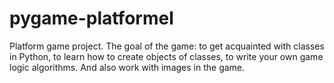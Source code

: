# pygame-platformel
Platform game project.  The goal of the game: to get acquainted with classes in Python, to learn how to create objects of classes, to write your own game logic algorithms. And also work with images in the game.
